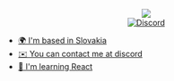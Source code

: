 <p align = 'center'>
  <img
    src="https://github-readme-stats.vercel.app/api?username=99strax&show_icons=true&theme=dark"  
    />
  <br>

  <a href="https://discord.com/users/892387348959076372">
    <img
      alt="Discord"
      src="https://img.shields.io/badge/discord-5865F2?logo=discord&logoColor=white&style=for-the-badge"
    />

- 🌍  I'm based in Slovakia
- ✉️  You can contact me at discord
- 🧠  I'm learning React
